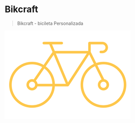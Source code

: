 # Bikcraft

 > Bikcraft - bicileta Personalizada
  <img src="img/produtos/esporte.svg" alt="Bikcraft Passeio">
  
  
